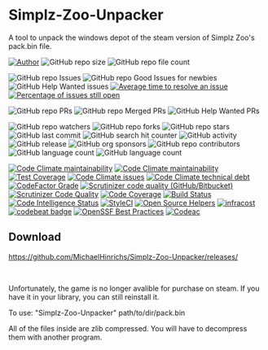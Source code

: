 # Simplz-Zoo-Unpacker
A tool to unpack the windows depot of the steam version of Simplz Zoo's pack.bin file.<br>

[![Author](https://img.shields.io/badge/author-MichaelHinrichs-blue.svg?style=flat&logo=github&logoColor=whitesmoke&label=Author)](https://github.com/MichaelHinrichs)
![GitHub repo size](https://img.shields.io/github/repo-size/MichaelHinrichs/Simplz-Zoo-Unpacker?style=flat&logo=github&logoColor=whitesmoke&label=Repo%20Size)
![GitHub repo file count](https://img.shields.io/github/directory-file-count/MichaelHinrichs/Simplz-Zoo-Unpacker)

![GitHub repo Issues](https://img.shields.io/github/issues/MichaelHinrichs/Simplz-Zoo-Unpacker?style=flat&logo=github&logoColor=whitesmoke&label=Issues)
![GitHub repo Good Issues for newbies](https://img.shields.io/github/issues/MichaelHinrichs/Simplz-Zoo-Unpacker/good%20first%20issue?style=flat&logo=github&logoColor=whitesmoke&label=Good%20First%20issues)
![GitHub Help Wanted issues](https://img.shields.io/github/issues/MichaelHinrichs/Simplz-Zoo-Unpacker/help%20wanted?style=flat&logo=github&logoColor=whitesmoke&label=%22Help%20Wanted%22%20issues)
[![Average time to resolve an issue](http://isitmaintained.com/badge/resolution/MichaelHinrichs/Simplz-Zoo-Unpacker.svg)](https://isitmaintained.com/project/MichaelHinrichs/Simplz-Zoo-Unpacker)
[![Percentage of issues still open](http://isitmaintained.com/badge/open/MichaelHinrichs/Simplz-Zoo-Unpacker.svg)](https://isitmaintained.com/project/MichaelHinrichs/Simplz-Zoo-Unpacker)

![GitHub repo PRs](https://img.shields.io/github/issues-pr/MichaelHinrichs/Simplz-Zoo-Unpacker?style=flat&logo=github&logoColor=whitesmoke&label=PRs)
![GitHub repo Merged PRs](https://img.shields.io/github/issues-search/MichaelHinrichs/Simplz-Zoo-Unpacker?style=flat&logo=github&logoColor=whitesmoke&label=Merged%20PRs&query=is%3Amerged)
![GitHub Help Wanted PRs](https://img.shields.io/github/issues-pr/MichaelHinrichs/Simplz-Zoo-Unpacker/help%20wanted?style=flat&logo=github&logoColor=whitesmoke&label=%22Help%20Wanted%22%20PRs)

![GitHub repo watchers](https://img.shields.io/github/watchers/MichaelHinrichs/Simplz-Zoo-Unpacker?style=flat&logo=github&logoColor=whitesmoke&label=Watchers)
![GitHub repo forks](https://img.shields.io/github/forks/MichaelHinrichs/Simplz-Zoo-Unpacker?logo=github&logoColor=whitesmoke&label=Forks)
![GitHub repo stars](https://img.shields.io/github/stars/MichaelHinrichs/Simplz-Zoo-Unpacker?style=flat&logo=github&logoColor=whitesmoke&label=Stars)
![GitHub last commit](https://img.shields.io/github/last-commit/MichaelHinrichs/Simplz-Zoo-Unpacker)
![GitHub search hit counter](https://img.shields.io/github/search/MichaelHinrichs/Simplz-Zoo-Unpacker/Simplz%20Zoo)
![GitHub activity](https://img.shields.io/github/commit-activity/m/MichaelHinrichs/Simplz-Zoo-Unpacker)
![GitHub release](https://img.shields.io/github/v/release/MichaelHinrichs/Simplz-Zoo-Unpacker)
![GitHub org sponsors](https://img.shields.io/github/sponsors/MichaelHinrichs?style=flat&logo=github&logoColor=whitesmoke&label=Sponsors&color=bf3989)
![GitHub repo contributors](https://img.shields.io/github/contributors-anon/MichaelHinrichs/Simplz-Zoo-Unpacker?style=flat&logo=github&logoColor=whitesmoke&label=Contributors)
![GitHub language count](https://img.shields.io/github/languages/count/MichaelHinrichs/Simplz-Zoo-Unpacker)
![GitHub language count](https://img.shields.io/github/languages/top/MichaelHinrichs/Simplz-Zoo-Unpacker)

[![Code Climate maintainability](https://img.shields.io/codeclimate/maintainability/MichaelHinrichs/Simplz-Zoo-Unpacker?logo=codeClimate&label=maintainability%20grade)](https://codeclimate.com/github/MichaelHinrichs/Simplz-Zoo-Unpacker)
[![Code Climate maintainability](https://img.shields.io/codeclimate/maintainability-percentage/MichaelHinrichs/Simplz-Zoo-Unpacker?logo=codeClimate&label=maintainability%20percentage)](https://codeclimate.com/github/MichaelHinrichs/Simplz-Zoo-Unpacker)
[![Test Coverage](https://api.codeclimate.com/v1/badges/c3795d6f54ed2e00bf67/test_coverage)](https://codeclimate.com/github/MichaelHinrichs/Simplz-Zoo-Unpacker/test_coverage)
[![Code Climate issues](https://img.shields.io/codeclimate/issues/MichaelHinrichs/Simplz-Zoo-Unpacker?logo=codeClimate)](https://codeclimate.com/github/MichaelHinrichs/Simplz-Zoo-Unpacker/issues?status%5B%5D=)
[![Code Climate technical debt](https://img.shields.io/codeclimate/tech-debt/MichaelHinrichs/Simplz-Zoo-Unpacker?logo=codeClimate)](https://codeclimate.com/github/MichaelHinrichs/Simplz-Zoo-Unpacker)
[![CodeFactor Grade](https://img.shields.io/codefactor/grade/github/MichaelHinrichs/Simplz-Zoo-Unpacker?logo=codeFactor&logoColor=white&label=Grade)](https://www.codefactor.io/repository/github/michaelhinrichs/simplz-zoo-unpacker)
[![Scrutinizer code quality (GitHub/Bitbucket)](https://img.shields.io/scrutinizer/quality/g/MichaelHinrichs/Simplz-Zoo-Unpacker/main?logo=scrutinizer&logoColor=white)](https://scrutinizer-ci.com/g/MichaelHinrichs/Simplz-Zoo-Unpacker/)
[![Scrutinizer Code Quality](https://scrutinizer-ci.com/g/MichaelHinrichs/Simplz-Zoo-Unpacker/badges/quality-score.png?b=main)](https://scrutinizer-ci.com/g/MichaelHinrichs/Simplz-Zoo-Unpacker/?branch=main)
[![Code Coverage](https://scrutinizer-ci.com/g/MichaelHinrichs/Simplz-Zoo-Unpacker/badges/coverage.png?b=main)](https://scrutinizer-ci.com/g/MichaelHinrichs/Simplz-Zoo-Unpacker/?branch=main)
[![Build Status](https://scrutinizer-ci.com/g/MichaelHinrichs/Simplz-Zoo-Unpacker/badges/build.png?b=main)](https://scrutinizer-ci.com/g/MichaelHinrichs/Simplz-Zoo-Unpacker/build-status/main)
[![Code Intelligence Status](https://scrutinizer-ci.com/g/MichaelHinrichs/Simplz-Zoo-Unpacker/badges/code-intelligence.svg?b=main)](https://scrutinizer-ci.com/code-intelligence)
[![StyleCI](https://github.styleci.io/repos/711600465/shield?branch=main)](https://github.styleci.io/repos/711600465?branch=main)
[![Open Source Helpers](https://www.codetriage.com/michaelhinrichs/simplz-zoo-unpacker/badges/users.svg)](https://www.codetriage.com/michaelhinrichs/simplz-zoo-unpacker)
[![infracost](https://img.shields.io/endpoint?url=https://dashboard.api.infracost.io/shields/json/1e57e27f-ffc4-4ed5-b312-8a8b12eeb27c/repos/4f5eaf15-8096-4a3b-a0b5-b886172710a2/branch/69fd2dca-bfd9-48b8-9161-83b9ec65666b)](https://dashboard.infracost.io/org/mchinrichs/repos/4f5eaf15-8096-4a3b-a0b5-b886172710a2?tab=settings)
[![codebeat badge](https://codebeat.co/badges/bc320085-2f2b-4a48-8399-1cc56a1791aa)](https://codebeat.co/projects/github-com-michaelhinrichs-simplz-zoo-unpacker-main)
[![OpenSSF Best Practices](https://www.bestpractices.dev/projects/8095/badge)](https://www.bestpractices.dev/projects/8095)
[![Codeac](https://static.codeac.io/badges/2-711600465.svg "Codeac")](https://app.codeac.io/github/MichaelHinrichs/Simplz-Zoo-Unpacker)

## Download
https://github.com/MichaelHinrichs/Simplz-Zoo-Unpacker/releases/

<br>

Unfortunately, the game is no longer avalible for purchase on steam. If you have it in your library, you can still reinstall it.

To use: "Simplz-Zoo-Unpacker" path/to/dir/pack.bin

All of the files inside are zlib compressed. You will have to decompress them with another program.
